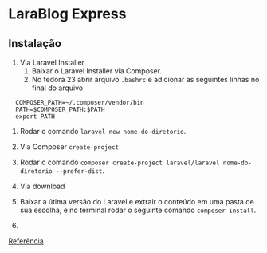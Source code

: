 # LaraBlog Express

## Instalação

1. Via Laravel Installer
   1. Baixar o Laravel Installer via Composer.
   1. No fedora 23 abrir arquivo `.bashrc` e adicionar as seguintes linhas no final do arquivo
  ```
    COMPOSER_PATH=~/.composer/vendor/bin
    PATH=$COMPOSER_PATH:$PATH
    export PATH
  ```
   1. Rodar o comando `laravel new nome-do-diretorio`.

2. Via Composer `create-project`
  1. Rodar o comando `composer create-project laravel/laravel nome-do-diretorio --prefer-dist`.

3. Via download
  1. Baixar a útima versão do Laravel e extrair o conteúdo em uma pasta de sua escolha, e no terminal rodar o seguinte comando `composer install`.
  2. 
  
[Referência](https://ask.fedoraproject.org/en/question/53827/howto-install-laravel-and-apache-on-fedora/)
